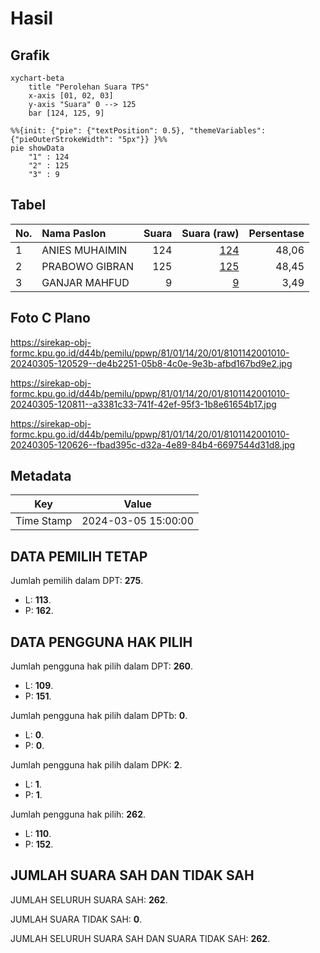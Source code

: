 # Hasil

## Grafik

```mermaid
xychart-beta
    title "Perolehan Suara TPS"
    x-axis [01, 02, 03]
    y-axis "Suara" 0 --> 125
    bar [124, 125, 9]
```

```mermaid
%%{init: {"pie": {"textPosition": 0.5}, "themeVariables": {"pieOuterStrokeWidth": "5px"}} }%%
pie showData
    "1" : 124
    "2" : 125
    "3" : 9
```

## Tabel

| No. | Nama Paslon    | Suara | Suara (raw) | Persentase |
|:--- |:-------------- | -----:| -----------:| ----------:|
| 1   | ANIES MUHAIMIN | 124   | [124][p-1]  | 48,06      |
| 2   | PRABOWO GIBRAN | 125   | [125][p-2]  | 48,45      |
| 3   | GANJAR MAHFUD  | 9     | [9][p-3]    | 3,49       |


[p-1]: https://github.com/gigit-pemilu/pemilu-2024-81-maluku/blob/main/pilpres/hitung-suara/sub/81-maluku/sub/01-maluku-tengah/sub/14-salahutu/sub/2001-liang/sub/010-tps/sub/paslon-1.txt
[p-2]: https://github.com/gigit-pemilu/pemilu-2024-81-maluku/blob/main/pilpres/hitung-suara/sub/81-maluku/sub/01-maluku-tengah/sub/14-salahutu/sub/2001-liang/sub/010-tps/sub/paslon-2.txt
[p-3]: https://github.com/gigit-pemilu/pemilu-2024-81-maluku/blob/main/pilpres/hitung-suara/sub/81-maluku/sub/01-maluku-tengah/sub/14-salahutu/sub/2001-liang/sub/010-tps/sub/paslon-3.txt

## Foto C Plano

https://sirekap-obj-formc.kpu.go.id/d44b/pemilu/ppwp/81/01/14/20/01/8101142001010-20240305-120529--de4b2251-05b8-4c0e-9e3b-afbd167bd9e2.jpg

https://sirekap-obj-formc.kpu.go.id/d44b/pemilu/ppwp/81/01/14/20/01/8101142001010-20240305-120811--a3381c33-741f-42ef-95f3-1b8e61654b17.jpg

https://sirekap-obj-formc.kpu.go.id/d44b/pemilu/ppwp/81/01/14/20/01/8101142001010-20240305-120626--fbad395c-d32a-4e89-84b4-6697544d31d8.jpg


## Metadata

| Key        | Value               |
| ---------- | ------------------- |
| Time Stamp | 2024-03-05 15:00:00 |


## DATA PEMILIH TETAP

Jumlah pemilih dalam DPT: **275**.
 * L: **113**.
 * P: **162**.

## DATA PENGGUNA HAK PILIH

Jumlah pengguna hak pilih dalam DPT: **260**.
 * L: **109**.
 * P: **151**.

Jumlah pengguna hak pilih dalam DPTb: **0**.
 * L: **0**.
 * P: **0**.

Jumlah pengguna hak pilih dalam DPK: **2**.
 * L: **1**.
 * P: **1**.

Jumlah pengguna hak pilih: **262**.
 * L: **110**.
 * P: **152**.

## JUMLAH SUARA SAH DAN TIDAK SAH

JUMLAH SELURUH SUARA SAH: **262**.

JUMLAH SUARA TIDAK SAH: **0**.

JUMLAH SELURUH SUARA SAH DAN SUARA TIDAK SAH: **262**.


